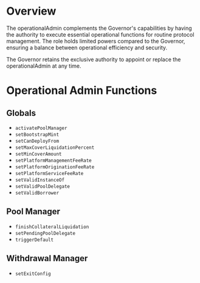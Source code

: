 # Overview

The operationalAdmin complements the Governor's capabilities by having the authority to execute essential operational functions for routine protocol management. The role holds limited powers compared to the Governor, ensuring a balance between operational efficiency and security.

The Governor retains the exclusive authority to appoint or replace the operationalAdmin at any time.

# Operational Admin Functions

## Globals

* `activatePoolManager`
* `setBootstrapMint`
* `setCanDeployFrom`
* `setMaxCoverLiquidationPercent`
* `setMinCoverAmount`
* `setPlatformManagementFeeRate`
* `setPlatformOriginationFeeRate`
* `setPlatformServiceFeeRate`
* `setValidInstanceOf`
* `setValidPoolDelegate`
* `setValidBorrower`

## Pool Manager

* `finishCollateralLiquidation`
* `setPendingPoolDelegate`
* `triggerDefault`

## Withdrawal Manager

* `setExitConfig`

